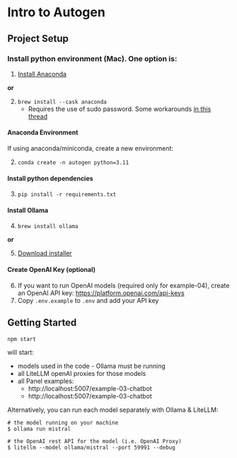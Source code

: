 # Intro to Autogen

## Project Setup

### Install python environment (Mac). One option is:
1. [Install Anaconda](https://docs.anaconda.com/free/anaconda/install/index.html)

__or__

2. `brew install --cask anaconda`
    * Requires the use of sudo password. Some workarounds [in this thread](https://stackoverflow.com/questions/42859781/best-practices-with-anaconda-and-brew)

#### Anaconda Environment
If using anaconda/miniconda, create a new environment: 

2. `conda create -n autogen python=3.11`

#### Install python dependencies
3. `pip install -r requirements.txt`

#### Install Ollama
4. `brew install ollama`

__or__

5. [Download installer](https://ollama.com/)


#### Create OpenAI Key (optional)
6. If you want to run OpenAI models (required only for example-04), create an OpenAI API key: https://platform.openai.com/api-keys
7. Copy `.env.example` to `.env` and add your API key

## Getting Started

`npm start`

will start:

- models used in the code - Ollama must be running
- all LiteLLM openAI proxies for those models
- all Panel examples:
  - http://localhost:5007/example-03-chatbot
  - http://localhost:5007/example-03-chatbot

Alternatively, you can run each model separately with Ollama & LiteLLM:

```shell
# the model running on your machine
$ ollama run mistral

# the OpenAI rest API for the model (i.e. OpenAI Proxy)
$ litellm --model ollama/mistral --port 59991 --debug
```


